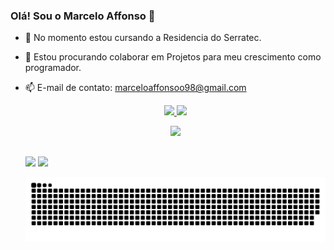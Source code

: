 ### Olá! Sou o Marcelo Affonso 👋

- 🌱 No momento estou cursando a Residencia do Serratec.
- 👯 Estou procurando colaborar em Projetos para meu crescimento como programador. 
- 📫 E-mail de contato: marceloaffonsoo98@gmail.com
 

  <div align="center">
    <a href="https://github.com/MarceloSAffonso">
    <img loading="lazy" height="170em" src="https://github-readme-stats.vercel.app/api?username=MarceloSAffonso&show_icons=true&theme=dracula&include_all_commits=true&count_private=true"/>
    <img loading="lazy" height="170em" src="https://github-readme-stats.vercel.app/api/top-langs/?username=MarceloSAffonso&layout=compact&langs_count=7&theme=dracula"/>
  </div>
  
 
  <p align="center">
   <a href="https://skillicons.dev">
     <img src="https://skillicons.dev/icons?i=python,java,postgres,vscode,bootstrap,css,html" />
   </a>
  </p>

  ##
  <div>    
    <a href = "mailto:marceloaffonsoo98@gmail.com"><img src="https://img.shields.io/badge/-Gmail-%23333?style=for-the-badge&logo=gmail&logoColor=white" target="_blank"></a>
    <a href="www.linkedin.com/in/marcelo-affonso-0048282b7" target="_blank"><img src="https://img.shields.io/badge/-LinkedIn-%230077B5?style=for-the-badge&logo=linkedin&logoColor=white" target="_blank"></a> 
  </div>

  ![Snake animation](https://github.com/MarceloSAffonso/MarceloSAffonso/blob/output/github-contribution-grid-snake-dark.svg)
